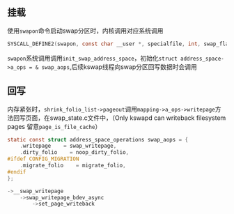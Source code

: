 ## **挂载**

使用`swapon`命令启动swap分区时，内核调用对应系统调用

```c
SYSCALL_DEFINE2(swapon, const char __user *, specialfile, int, swap_flags)
```

`swapon`系统调用调用`init_swap_address_space`，初始化`struct address_space->a_ops = & swap_aops`,后续kswap线程向swap分区回写数据时会调用

## 回写

内存紧张时，`shrink_folio_list->pageout`调用`mapping->a_ops->writepage`方法回写页面，在swap_state.c文件中，（Only kswapd can writeback filesystem pages 留意`page_is_file_cache`）

```c
static const struct address_space_operations swap_aops = {
    .writepage    = swap_writepage,
    .dirty_folio    = noop_dirty_folio,
#ifdef CONFIG_MIGRATION
    .migrate_folio    = migrate_folio,
#endif
};

->__swap_writepage
	->swap_writepage_bdev_async
		->set_page_writeback


```



